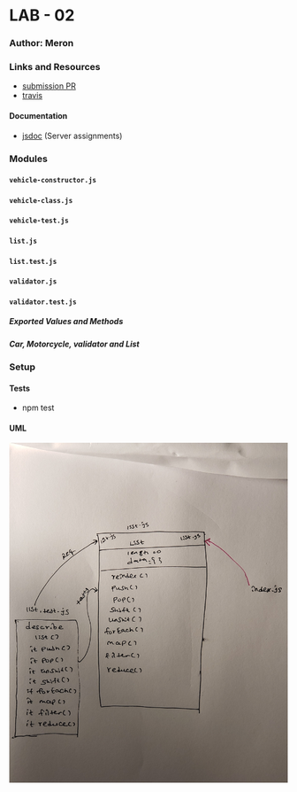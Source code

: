 
# LAB - 02

### Author: Meron

### Links and Resources
* [submission PR](http://xyz.com)
* [travis](http://xyz.com)


#### Documentation

* [jsdoc](http://xyz.com) (Server assignments)


### Modules
#### `vehicle-constructor.js`
#### `vehicle-class.js`
#### `vehicle-test.js`
#### `list.js`
#### `list.test.js`
#### `validator.js`
#### `validator.test.js`
##### Exported Values and Methods

##### Car, Motorcycle, validator and List

### Setup

#### Tests
* npm test


#### UML
![List UML](ListUML.jpg)

